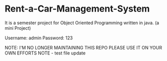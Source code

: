 # Rent-a-Car-Management-System
It is a semester project for Object Oriented Programming written in java. (a mini Project)

Username: admin
Password: 123

NOTE: I'M NO LONGER MAINTAINING THIS REPO PLEASE USE IT ON YOUR OWN EFFORTS
NOTE - test file update

